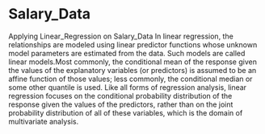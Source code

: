 # Salary_Data
Applying Linear_Regression on Salary_Data
In linear regression, the relationships are modeled using linear predictor functions whose unknown model parameters are estimated from the data. Such models are called linear models.Most commonly, the conditional mean of the response given the values of the explanatory variables (or predictors) is assumed to be an affine function of those values; less commonly, the conditional median or some other quantile is used. Like all forms of regression analysis, linear regression focuses on the conditional probability distribution of the response given the values of the predictors, rather than on the joint probability distribution of all of these variables, which is the domain of multivariate analysis.
